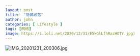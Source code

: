 ```yaml
---
layout: post
title:  "隐藏段落"
author: john
categories: [ Lifestyle ]
tags: [网络]
image: https://i.loli.net/2020/12/31/E5kGlLfhRazHOTY.jpg)
---
```

![IMG_20201231_200306.jpg](https://i.loli.net/2020/12/31/E5kGlLfhRazHOTY.jpg)